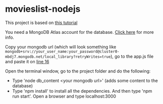 # movieslist-nodejs
This project is based on [this tutorial](https://developer.mozilla.org/en-US/docs/Learn/Server-side/Express_Nodejs "Node.js/JavaScript tutorial")

You need a MongoDB Atlas account for the database. [Click here](https://developer.mozilla.org/en-US/docs/Learn/Server-side/Express_Nodejs/mongoose#Setting_up_the_MongoDB_database "Setting up the MongoDB database") for more info.

Copy your mongodb url (which will look something like `mongodb+srv://your_user_name:your_password@cluster0-mbdj7.mongodb.net/local_library?retryWrites=true`), go to the app.js file and paste it on [line 16](https://github.com/jamwalaman/movieslist-nodejs/blob/master/app.js#L16)

Open the terminal window, go to the project folder and do the following:
* Type 'node db_content \<your mongodb url\>' (adds some content to the database)
* Type 'npm install' to install all the dependencies. And then type 'npm run start'. Open a browser and type localhost:3000 
